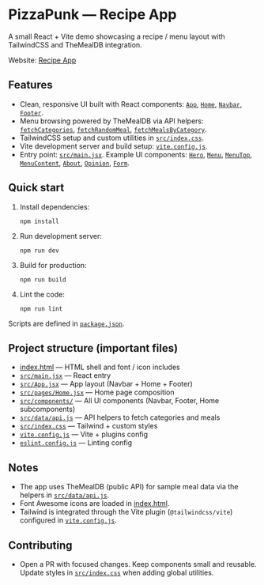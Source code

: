 # PizzaPunk — Recipe App

A small React + Vite demo showcasing a recipe / menu layout with TailwindCSS and TheMealDB integration.

Website: [Recipe App](https://recipe-app-eight-pied.vercel.app/)

## Features
- Clean, responsive UI built with React components: [`App`](src/App.jsx), [`Home`](src/pages/Home.jsx), [`Navbar`](src/components/Navbar.jsx), [`Footer`](src/components/Footer.jsx).  
- Menu browsing powered by TheMealDB via API helpers: [`fetchCategories`](src/data/api.js), [`fetchRandomMeal`](src/data/api.js), [`fetchMealsByCategory`](src/data/api.js).  
- TailwindCSS setup and custom utilities in [`src/index.css`](src/index.css).  
- Vite development server and build setup: [`vite.config.js`](vite.config.js).  
- Entry point: [`src/main.jsx`](src/main.jsx). Example UI components: [`Hero`](src/components/Home/Hero.jsx), [`Menu`](src/components/Home/Menu/Menu.jsx), [`MenuTop`](src/components/Home/Menu/MenuTop.jsx), [`MenuContent`](src/components/Home/Menu/MenuContent.jsx), [`About`](src/components/Home/About.jsx), [`Opinion`](src/components/Home/Opinion.jsx), [`Form`](src/components/Home/Form.jsx).

## Quick start

1. Install dependencies:
   ```
   npm install
   ```

2. Run development server:
   ```
   npm run dev
   ```

3. Build for production:
   ```
   npm run build
   ```

4. Lint the code:
   ```
   npm run lint
   ```

Scripts are defined in [`package.json`](package.json).

## Project structure (important files)
- [index.html](index.html) — HTML shell and font / icon includes  
- [`src/main.jsx`](src/main.jsx) — React entry  
- [`src/App.jsx`](src/App.jsx) — App layout (Navbar + Home + Footer)  
- [`src/pages/Home.jsx`](src/pages/Home.jsx) — Home page composition  
- [`src/components/`](src/components/) — All UI components (Navbar, Footer, Home subcomponents)  
- [`src/data/api.js`](src/data/api.js) — API helpers to fetch categories and meals  
- [`src/index.css`](src/index.css) — Tailwind + custom styles  
- [`vite.config.js`](vite.config.js) — Vite + plugins config  
- [`eslint.config.js`](eslint.config.js) — Linting config

## Notes
- The app uses TheMealDB (public API) for sample meal data via the helpers in [`src/data/api.js`](src/data/api.js).  
- Font Awesome icons are loaded in [index.html](index.html).  
- Tailwind is integrated through the Vite plugin (`@tailwindcss/vite`) configured in [`vite.config.js`](vite.config.js).

## Contributing
- Open a PR with focused changes. Keep components small and reusable. Update styles in [`src/index.css`](src/index.css) when adding global utilities.
